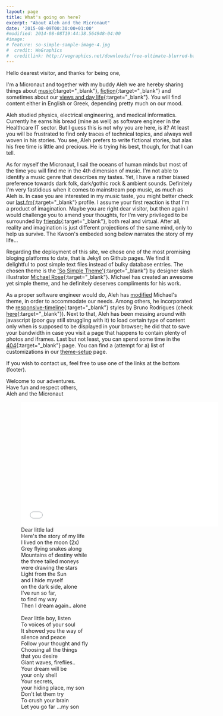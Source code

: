 ```yaml
---
layout: page
title: What's going on here?
excerpt: "About Aleh and the Micronaut"
date: '2015-08-09T00:30:00+01:00'
#modified: 2014-08-08T19:44:38.564948-04:00
#image:
# feature: so-simple-sample-image-4.jpg
#  credit: WeGraphics
#  creditlink: http://wegraphics.net/downloads/free-ultimate-blurred-background-pack/
---
```


Hello dearest visitor, and thanks for being one,

I'm a Micronaut and together with my buddy Aleh we are hereby sharing things about [music](/music){:target="_blank"},  [fiction](/stories){:target="_blank"} and sometimes about our [views and day life](/blog){:target="_blank"}.  You will find content either in English or Greek, depending pretty much on our mood.

Aleh studied physics, electrical engineering, and medical informatics. Currently he earns his bread (mine as well) as software engineer in the Healthcare IT sector. But I guess this is not why you are here, is it? At least you will be frustrated to find only traces of technical topics, and always well woven in his stories. You see, Aleh prefers to write fictional stories, but alas his free time is little and precious. He is trying his best, though, for that I can tell.

As for myself the Micronaut, I sail the oceans of human minds but most of the time you will find me in the 4th dimension of music. I'm not able to identify a music genre that describes my tastes. Yet, I have a rather biased preference towards dark folk, dark/gothic rock & ambient sounds. Definitely I'm very fastidious when it comes to mainstream pop music, as much as Aleh is. In case you are interested in my music taste, you might better check our [last.fm](http://www.last.fm/user/AL3x4ndros){:target="_blank"} profile. I assume your first reaction is that  I'm a product of imagination. Maybe you are right dear visitor, but then again I would challenge you to amend your thoughts, for I'm very privileged to be surrounded by [friends](/links){:target="_blank"}, both real and virtual.  After all, reality and imagination is just  different projections of the same mind, only to help us survive. The Kwoon's embeded song below narrates the story of my life...

Regarding the deployment of this site, we chose one of the most promising bloging platforms to date, that is Jekyll on Github pages. We find it delightful to post simple text files instead of bulky database entries. The chosen theme is the ['So Simple Theme'](http://mademistakes.com/so-simple/){:target="_blank"} by designer slash illustrator [Michael Rose](http://mademistakes.com){:target="_blank"}. Michael has created an awesome yet simple theme, and he definitely deserves compliments for his work. 

As a proper software engineer would do, Aleh has [modified](/theme-setup/#alehs-customizations) Michael's theme, in order to accommodate our needs. Among others, he incorporated the [responsive-timeline](https://github.com/brunodsgn/responsive-timeline){:target="_blank"} styles by Bruno Rodrigues (check [here](/music/new-albums-2015/){:target="_blank"}). Next to that, Aleh has been messing around with javascript (poor guy still struggling with it) to load certain type of content only when is supposed to be displayed in your browser; he did that to save your bandwidth in case you visit a page that happens to contain plenty of photos and iframes. Last but not least, you can spend some time in the [404](/404){:target="_blank"} page. You can find a (attempt for a) list of customizations in our [theme-setup](/theme-setup/#alehs-customizations) page.

If you wish to contact us, feel free to use one of the links at the bottom (footer).

Welcome to our adventures.<br/>
Have fun and respect others,<br/>
Aleh and the Micronaut

<figure>
    <iframe width="530" height="335" src="//www.youtube.com/embed/xTysF1E4Ft0?rel=0" frameborder="0" allowfullscreen>&nbsp;</iframe>	
    <figcaption>Dear little lad<br/>
Here's the story of my life<br/> 
I lived on the moon (2x)<br/>
Grey flying snakes along<br/>
Mountains of destiny while<br/>
the three tailed moneys<br/>
were drawing the stars<br/>
Light from the Sun<br/>
and I hide myself<br/>
on the dark side, alone<br/>
I've run so far,<br/>
to find my way<br/>
Then I dream again.. alone<br/>
<br/>
Dear little boy, listen<br/>
To voices of your soul<br/>
It showed you the way of<br/>
silence and peace<br/>
Follow your thought and fly<br/>
Choosing all the things<br/>
that you desire<br/>
Giant waves, fireflies..<br/>
Your dream will be<br/>
your only shell<br/>
Your secrets,<br/>
your hiding place, my son<br/>
Don't let them try<br/>
To crush your brain<br/>
Let you go far ...my son</figcaption>
</figure>
<br/>